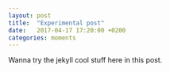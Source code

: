 ```yaml
---
layout: post
title:  "Experimental post"
date:   2017-04-17 17:20:00 +0200
categories: moments
---
```

Wanna try the jekyll cool stuff here in this post.


